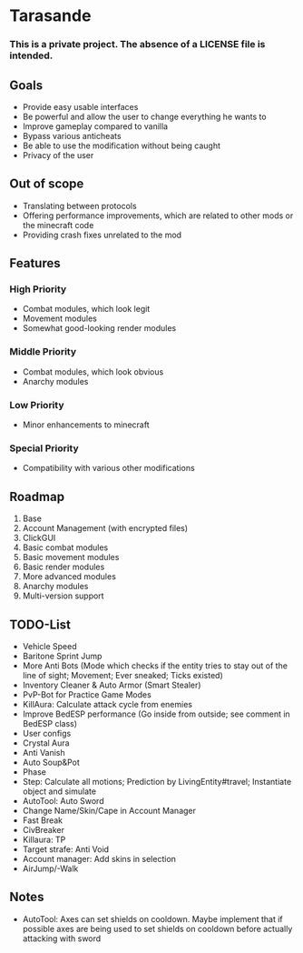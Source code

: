 # Tarasande
### This is a private project. The absence of a LICENSE file is intended.

## Goals
- Provide easy usable interfaces
- Be powerful and allow the user to change everything he wants to
- Improve gameplay compared to vanilla
- Bypass various anticheats
- Be able to use the modification without being caught
- Privacy of the user

## Out of scope
- Translating between protocols
- Offering performance improvements, which are related to other mods or the minecraft code
- Providing crash fixes unrelated to the mod

## Features
### High Priority
- Combat modules, which look legit
- Movement modules
- Somewhat good-looking render modules
### Middle Priority
- Combat modules, which look obvious
- Anarchy modules
### Low Priority
- Minor enhancements to minecraft
### Special Priority
- Compatibility with various other modifications

## Roadmap
1. Base
2. Account Management (with encrypted files)
3. ClickGUI
4. Basic combat modules
5. Basic movement modules
6. Basic render modules
7. More advanced modules
8. Anarchy modules
9. Multi-version support

## TODO-List
- Vehicle Speed
- Baritone Sprint Jump
- More Anti Bots (Mode which checks if the entity tries to stay out of the line of sight; Movement; Ever sneaked; Ticks
  existed)
- Inventory Cleaner & Auto Armor (Smart Stealer)
- PvP-Bot for Practice Game Modes
- KillAura: Calculate attack cycle from enemies
- Improve BedESP performance (Go inside from outside; see comment in BedESP class)
- User configs
- Crystal Aura
- Anti Vanish
- Auto Soup&Pot
- Phase
- Step: Calculate all motions; Prediction by LivingEntity#travel; Instantiate object and simulate
- AutoTool: Auto Sword
- Change Name/Skin/Cape in Account Manager
- Fast Break
- CivBreaker
- Killaura: TP
- Target strafe: Anti Void
- Account manager: Add skins in selection
- AirJump/-Walk

## Notes
- AutoTool: Axes can set shields on cooldown. Maybe implement that if possible axes are being used to set shields on cooldown before actually attacking with sword
